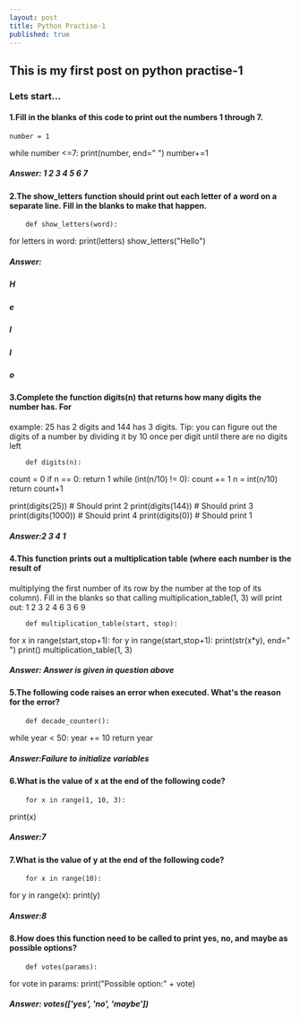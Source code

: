 ```yaml
---
layout: post
title: Python Practise-1
published: true
---
```

## This is my first post on python practise-1
### Lets start...

#### 1.Fill in the blanks of this code to print out the numbers 1 through 7.
    number = 1
while number <=7:
 print(number, end=" ")
 number+=1

##### Answer: 1 2 3 4 5 6 7

#### 2.The show_letters function should print out each letter of a word on a separate line. Fill in the blanks to make that happen.
    	def show_letters(word):
 for letters in word:
 print(letters)
show_letters("Hello")

##### Answer: 
##### H
##### e
##### l
##### l
##### o

#### 3.Complete the function digits(n) that returns how many digits the number has. For
example: 25 has 2 digits and 144 has 3 digits. Tip: you can figure out the digits of a
number by dividing it by 10 once per digit until there are no digits left

    	def digits(n):
 count = 0
 if n == 0:
 return 1
 while (int(n/10) != 0):
 count += 1
 n = int(n/10)
 return count+1

print(digits(25)) # Should print 2
print(digits(144)) # Should print 3
print(digits(1000)) # Should print 4
print(digits(0)) # Should print 1

##### Answer:2 3 4 1

#### 4.This function prints out a multiplication table (where each number is the result of
multiplying the first number of its row by the number at the top of its column). Fill in the
blanks so that calling multiplication_table(1, 3) will print out:
1 2 3
2 4 6
3 6 9

    	def multiplication_table(start, stop):
 for x in range(start,stop+1):
 for y in range(start,stop+1):
 print(str(x*y), end=" ")
 print()
multiplication_table(1, 3)

##### Answer: Answer is given in question above

#### 5.The following code raises an error when executed. What's the reason for the error?

    	def decade_counter():
 while year < 50:
 year += 10
 return year
 
##### Answer:Failure to initialize variables

#### 6.What is the value of x at the end of the following code?
    	for x in range(1, 10, 3):
 print(x)

##### Answer:7

#### 7.What is the value of y at the end of the following code?
    	for x in range(10):
 for y in range(x):
 print(y)
 
 ##### Answer:8
 
 #### 8.How does this function need to be called to print yes, no, and maybe as possible options?
     	def votes(params):
 for vote in params:
 print("Possible option:" + vote)
 
 ##### Answer: votes(['yes', 'no', 'maybe'])





